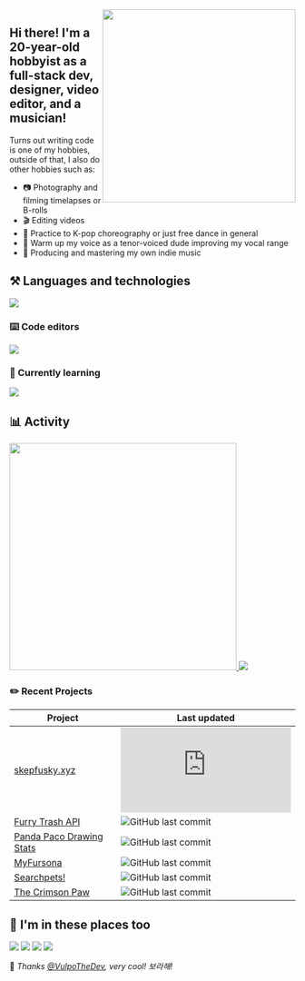<!-- Feel free to fork or copy me profile README, I don't mind! -->

<img align="right" width="340" src="https://raw.githubusercontent.com/skepfusky/skepfusky/master/comm_for_davey_g2-min.png">
<h2 align="left">Hi there! I'm a 20-year-old hobbyist as a full-stack dev, designer, video editor, and a musician!</h2>

Turns out writing code is one of my hobbies, outside of that, I also do other hobbies such as:

- 📷 Photography and filming timelapses or B-rolls
- 🎬 Editing videos
- 🕺 Practice to K-pop choreography or just free dance in general
- 🎤 Warm up my voice as a tenor-voiced dude improving my vocal range
- 🎹 Producing and mastering my own indie music

## ⚒️ Languages and technologies
![](https://skillicons.dev/icons?i=js,ts,py,go,tailwind,sass,vue,react,svelte,flask,fastapi,docker,figma,ps,pr,ae&perline=8)

### ⌨️ Code editors
![](https://skillicons.dev/icons?i=visualstudio,vscode,neovim,vim&perline=8)

### 🧠 Currently learning
![](https://skillicons.dev/icons?i=graphql,redis)

##  📊 Activity

<a href="https://github.com/anuraghazra/github-readme-stats">
  <img width="400" src="https://github-readme-stats.vercel.app/api/top-langs/?username=skepfusky&layout=compact&theme=tokyonight&langs_count=10&hide_border=true&include_all_commits=true&card_width=320">
</a>
<img src="https://spotify-recently-played-readme.vercel.app/api?user=jgvyje30t89zw4r2xy66j4u63&count=5">

### ✏️ Recent Projects

| **Project** | **Last updated** |
|---|---|
| [skepfusky.xyz](https://github.com/skepfusky/skepfusky.xyz) | ![GitHub last commit](https://img.shields.io/github/last-commit/skepfusky/skepfusky.xyz?label=%20) |
| [Furry Trash API](https://github.com/skepfusky/furry-trash-api) | ![GitHub last commit](https://img.shields.io/github/last-commit/skepfusky/furry-trash-api?label=%20) |
| [Panda Paco Drawing Stats](https://github.com/skepfusky/pandapaco-art-statistics) | ![GitHub last commit](https://img.shields.io/github/last-commit/skepfusky/pacopanda-drawing-stats?label=%20) |
| [MyFursona](https://github.com/MyFursona-Project/MyFursona) | ![GitHub last commit](https://img.shields.io/github/last-commit/MyFursona-Project/MyFursona?label=%20) |
| [Searchpets!](https://github.com/OpenFurs/searchpets) | ![GitHub last commit](https://img.shields.io/github/last-commit/openfurs/searchpets?label=%20) |
| [The Crimson Paw](https://github.com/skepfusky/The-Crimson-Paw) | ![GitHub last commit](https://img.shields.io/github/last-commit/skepfusky/The-Crimson-Paw?label=%20) |

## 💜 I'm in these places too

[![](https://img.shields.io/badge/skepfusky97-%23ff0000?style=for-the-badge&logo=youtube)](https://youtube.com/skepfusky97)
[![](https://img.shields.io/badge/codefusky-%23ff0000?style=for-the-badge&logo=youtube)](https://www.youtube.com/channel/UCyATIf6yANiY5mewNjAfKvw)
[![](https://img.shields.io/badge/%40skepfuskyjs-%231DA1F2?style=for-the-badge&logoColor=white&logo=twitter)](https://twitter.com/skepfuskyjs)
[![](https://img.shields.io/badge/skepfusky%239673-%237289da?style=for-the-badge&logoColor=white&logo=discord)](https://youtu.be/ErUsk2Mm-8g)

💜 *Thanks [@VulpoTheDev](https://github.com/VulpoTheDev), very cool! 보라해!*
